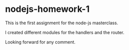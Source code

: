 # nodejs-homework-1

This is the first assignment for the node-js masterclass.

I created different modules for the handlers and the router.

Looking forward for any comment.